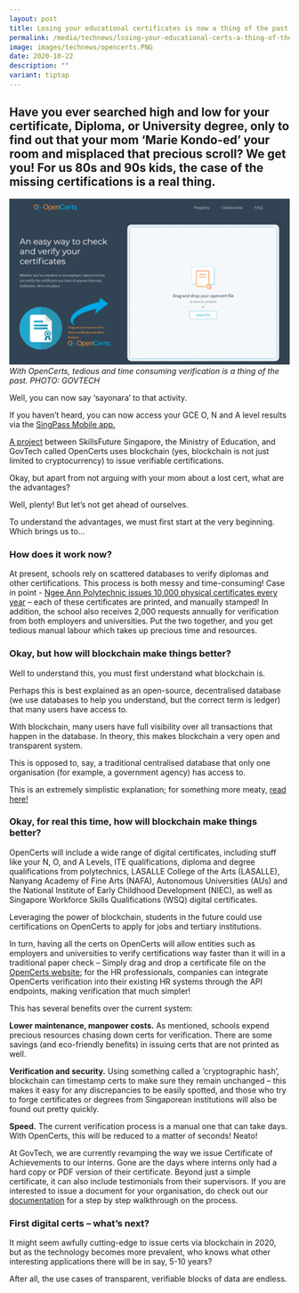 ```yaml
---
layout: post
title: Losing your educational certificates is now a thing of the past
permalink: /media/technews/losing-your-educational-certs-a-thing-of-the-past/
image: images/technews/opencerts.PNG
date: 2020-10-22
description: ""
variant: tiptap
---
```

Have you ever searched high and low for your certificate, Diploma, or University degree, only to find out that your mom ‘Marie Kondo-ed’ your room and misplaced that precious scroll? We get you! For us 80s and 90s kids, the case of the missing certifications is a real thing.
---

![OpenCerts Home Page](/images/technews/opencerts.PNG)
*With OpenCerts, tedious and time consuming verification is a thing of the past. PHOTO: GOVTECH*

Well, you can now say ‘sayonara’ to that activity.

If you haven’t heard, you can now access your GCE O, N and A level results via the [SingPass Mobile app.](https://mothership.sg/2020/09/singpass-grades/) 

[A project](https://www.channelnewsasia.com/news/singapore/students-graduating-tamper-resistant-digital-certificates-11499166) between SkillsFuture Singapore, the Ministry of Education, and GovTech called OpenCerts uses blockchain (yes, blockchain is not just limited to cryptocurrency) to issue verifiable certifications. 

Okay, but apart from not arguing with your mom about a lost cert, what are the advantages? 

Well, plenty! But let’s not get ahead of ourselves. 

To understand the advantages, we must first start at the very beginning. Which brings us to… 

### **How does it work now?**

At present, schools rely on scattered databases to verify diplomas and other certifications. This process is both messy and time-consuming! 
Case in point - [Ngee Ann Polytechnic issues 10,000 physical certificates every year](https://finance.yahoo.com/news/singapore-gov-t-leads-project-131700783.html) – each of these certificates are printed, and manually stamped!
In addition, the school also receives 2,000 requests annually for verification from both employers and universities.
Put the two together, and you get tedious manual labour which takes up precious time and resources. 


### **Okay, but how will blockchain make things better?**

Well to understand this, you must first understand what blockchain is. 

Perhaps this is best explained as an open-source, decentralised database (we use databases to help you understand, but the correct term is ledger) that many users have access to. 

With blockchain, many users have full visibility over all transactions that happen in the database. In theory, this makes blockchain a very open and transparent system. 

This is opposed to, say, a traditional centralised database that only one organisation (for example, a government agency) has access to. 

This is an extremely simplistic explanation; for something more meaty, [read here!](https://www.weforum.org/agenda/2016/06/blockchain-explained-simply/)



### **Okay, for real this time, how will blockchain make things better?**

OpenCerts will include a wide range of digital certificates, including stuff like your N, O, and A Levels, ITE qualifications, diploma and degree qualifications from polytechnics, LASALLE College of the Arts (LASALLE), Nanyang Academy of Fine Arts (NAFA), Autonomous Universities (AUs) and the National Institute of Early Childhood Development (NIEC), as well as Singapore Workforce Skills Qualifications (WSQ) digital certificates. 

Leveraging  the power of blockchain, students in the future could use certifications on OpenCerts to apply for jobs and tertiary institutions.

In turn, having all the certs on OpenCerts will allow entities such as employers and universities to verify certifications way faster than it will in a traditional paper check – Simply drag and drop a certificate file on the [OpenCerts website](https://opencerts.io/); for the HR professionals, companies can integrate OpenCerts verification into their existing HR systems through the API endpoints, making verification that much simpler! 

This has several benefits over the current system:  

**Lower maintenance, manpower costs.** As mentioned, schools expend precious resources chasing down certs for verification. There are some savings (and eco-friendly benefits) in issuing certs that are not printed as well. 

**Verification and security.** Using something called a ‘cryptographic hash’, blockchain can timestamp certs to make sure they remain unchanged – this makes it easy for any discrepancies to be easily spotted, and those who try to forge certificates or degrees from Singaporean institutions will also be found out pretty quickly.  

**Speed.** The current verification process is a manual one that can take days. With OpenCerts, this will be reduced to a matter of seconds! Neato!

At GovTech, we are currently revamping the way we issue Certificate of Achievements to our interns. Gone are the days where interns only had a hard copy or PDF version of their certificate. Beyond just a simple certificate, it can also include testimonials from their supervisors. If you are interested to issue a document for your organisation, do check out our [documentation](https://docs.opencerts.io/docs) for a step by step walkthrough on the process.


### First digital certs – what’s next? 
It might seem awfully cutting-edge to issue certs via blockchain in 2020, but as the technology becomes more prevalent, who knows what other interesting applications there will be in say, 5-10 years? 

After all, the use cases of transparent, verifiable blocks of data are endless.